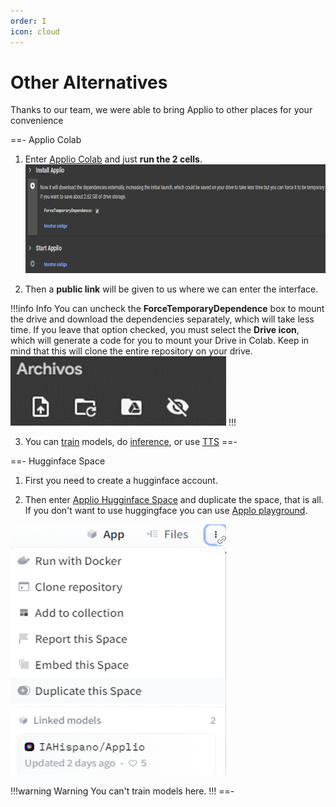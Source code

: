 ```yaml
---
order: I
icon: cloud
---
```


# Other Alternatives
Thanks to our team, we were able to bring Applio to other places for your convenience

==- Applio Colab
 1. Enter [Applio Colab](https://colab.research.google.com/github/iahispano/applio/blob/master/assets/Applio.ipynb) and just **run the 2 cells**. 
 ![](../assets/Colab.png)

 2. Then a **public link** will be given to us where we can enter the interface.

 !!!info Info
 You can uncheck the **ForceTemporaryDependence** box to mount the drive and download the dependencies separately, which will take less time. If you leave that option checked, you must select the **Drive icon**, which will generate a code for you to mount your Drive in Colab. Keep in mind that this will clone the entire repository on your drive.
 ![](../assets/Drive.png)
 !!!

 3. You can [train](/get-started\training.md/) models, do [inference](/get-started\inferencing.md/), or use [TTS](/get-started\tts.md/)
==- 

==- Hugginface Space
 1. First you need to create a hugginface account.

 2. Then enter [Applio Hugginface Space](https://huggingface.co/spaces/IAHispano/Applio) and duplicate the space, that is all. If you don't want to use huggingface you can use  [Applo playground](https://applio.org/playground).
 
 ![](../assets/Duplicate.png)
 
 !!!warning Warning
 You can't train models here.
 !!!
==- 
